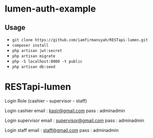 # lumen-auth-example

## Usage

- `git clone https://github.com/iamfirmansyah/RESTapi-lumen.git`
- `composer install`
- `php artisan jwt:secret`
- `php artisan migrate`
- `php -S localhost:8000 -t public`
- `php artisan db:seed`

# RESTapi-lumen
Login Role (cashier - supervisor - staff)

Login cashier 
email : kasir@gmail.com
pass : adminadmin

Login supervisor 
email : supervisor@gmail.com
pass : adminadmin

Login staff 
email : staff@gmail.com
pass : adminadmin
